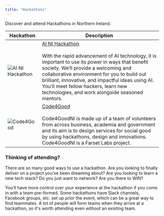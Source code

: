 ```yaml
---
title: "Hackathons"
---
```


Discover and attend Hackathons in Northern Ireland.

| Hackathon  | Description |
|---|---|
| ![AI NI Hackathon](https://secure.meetupstatic.com/photos/event/3/0/4/a/global_469272362.jpeg) | [AI NI Hackathon](https://www.meetup.com/Artificial-Intelligence-Northern-Ireland) <br><br> With the rapid advancement of AI technology, it is important to use its power in ways that benefit society. We’ll provide a welcoming and collaborative environment for you to build out brilliant, innovative, and impactful ideas using AI. You’ll meet fellow hackers, learn new technologies, and work alongside seasoned mentors. |
| ![Code4Good](https://miro.medium.com/max/2400/0*lgJPCOUJ114-kCea.jpg) | [Code4Good](https://twitter.com/code4goodNI) <br><br> Code4GoodNI is made up of a team of volunteers from across business, academia and government and its aim is to design services for social good by using hackathons, design and innovations. Code4GoodNI is a Farset Labs project. |

### Thinking of attending?

There are so many good ways to use a hackathon. Are you looking to finally deliver on a project you’ve been dreaming about? Are you looking to learn a new tech stack? Do you just want to network? Are you there to WIN?

You’ll have more control over your experience at the hackathon if you come in with a team pre-formed. Some hackathons have Slack channels, Facebook groups, etc. set up prior the event, which can be a great way to find teammates. A lot of people will form teams when they arrive at a hackathon, so it's worth attending even without an existing team. 
